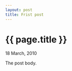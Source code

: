 ```yaml
---
layout: post
title: Frist post
---
```


{{ page.title }}
================

<p class="meta">18 March, 2010</p>

The post body.